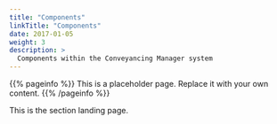 ```yaml
---
title: "Components"
linkTitle: "Components"
date: 2017-01-05
weight: 3
description: >
  Components within the Conveyancing Manager system
---
```


{{% pageinfo %}}
This is a placeholder page. Replace it with your own content.
{{% /pageinfo %}}

This is the section landing page.

